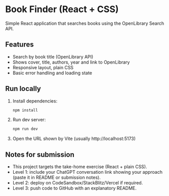 # Book Finder (React + CSS)

Simple React application that searches books using the OpenLibrary Search API.

## Features
- Search by book title (OpenLibrary API)
- Shows cover, title, authors, year and link to OpenLibrary
- Responsive layout, plain CSS
- Basic error handling and loading state

## Run locally
1. Install dependencies:
   ```bash
   npm install
   ```
2. Run dev server:
   ```bash
   npm run dev
   ```
3. Open the URL shown by Vite (usually http://localhost:5173)

## Notes for submission
- This project targets the take-home exercise (React + plain CSS).
- Level 1: include your ChatGPT conversation link showing your approach (paste it in README or submission notes).
- Level 2: deploy on CodeSandbox/StackBlitz/Vercel if required.
- Level 3: push code to GitHub with an explanatory README.
